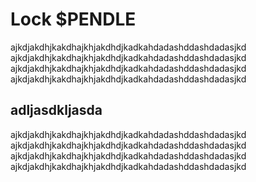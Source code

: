 # Lock $PENDLE

ajkdjakdhjkakdhajkhjakdhdjkadkahdadashddashdadasjkd ajkdjakdhjkakdhajkhjakdhdjkadkahdadashddashdadasjkd ajkdjakdhjkakdhajkhjakdhdjkadkahdadashddashdadasjkd ajkdjakdhjkakdhajkhjakdhdjkadkahdadashddashdadasjkd 

## adljasdkljasda

ajkdjakdhjkakdhajkhjakdhdjkadkahdadashddashdadasjkd ajkdjakdhjkakdhajkhjakdhdjkadkahdadashddashdadasjkd ajkdjakdhjkakdhajkhjakdhdjkadkahdadashddashdadasjkd ajkdjakdhjkakdhajkhjakdhdjkadkahdadashddashdadasjkd 